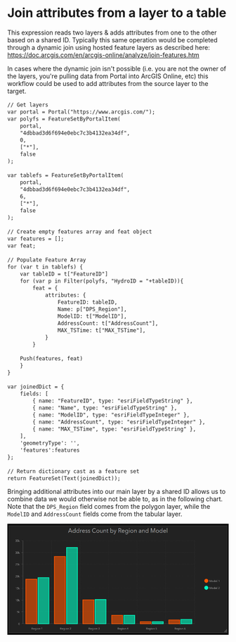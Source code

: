 # Join attributes from a layer to a table

This expression reads two layers & adds attributes from one to the other based on a shared ID. Typically this same operation would be completed through a dynamic join using hosted feature layers as described here: 
https://doc.arcgis.com/en/arcgis-online/analyze/join-features.htm

In cases where the dynamic join isn't possible (i.e. you are not the owner of the layers, you're pulling data from Portal into ArcGIS Online, etc) this workflow could be used to add attributes from the source layer to the target.

```
// Get layers
var portal = Portal("https://www.arcgis.com/");
var polyfs = FeatureSetByPortalItem(
    portal,
    "4dbbad3d6f694e0ebc7c3b4132ea34df",
    0,
    ["*"],
    false
);

var tablefs = FeatureSetByPortalItem(
    portal,
    "4dbbad3d6f694e0ebc7c3b4132ea34df",
    6,
    ["*"],
    false
);

// Create empty features array and feat object
var features = [];
var feat;

// Populate Feature Array
for (var t in tablefs) {
    var tableID = t["FeatureID"]
    for (var p in Filter(polyfs, "HydroID = "+tableID)){
        feat = {
            attributes: {
                FeatureID: tableID,
                Name: p["DPS_Region"],
				ModelID: t["ModelID"],
                AddressCount: t["AddressCount"],
                MAX_TSTime: t["MAX_TSTime"],
            }
        }

    Push(features, feat)
    }
}

var joinedDict = {
    fields: [
        { name: "FeatureID", type: "esriFieldTypeString" },
        { name: "Name", type: "esriFieldTypeString" },	
        { name: "ModelID", type: "esriFieldTypeInteger" },
        { name: "AddressCount", type: "esriFieldTypeInteger" },
        { name: "MAX_TSTime", type: "esriFieldTypeString" },
    ],
    'geometryType': '',
    'features':features
};

// Return dictionary cast as a feature set 
return FeatureSet(Text(joinedDict));
```

Bringing additional attributes into our main layer by a shared ID allows us to combine data we would otherwise not be able to, as in the following chart. Note that the `DPS_Region` field comes from the polygon layer, while the `ModelID` and `AddressCount` fields come from the tabular layer.

![](/dashboard_data/images/JoinLayerFieldsToTable.png)
